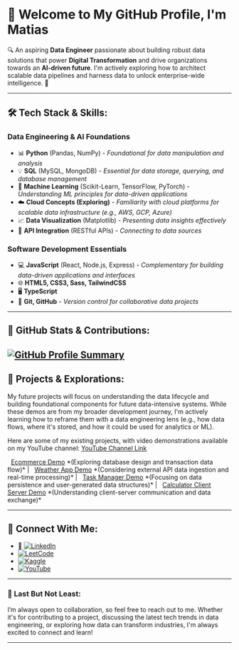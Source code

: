 # 👋 Welcome to My GitHub Profile, I'm **Matias**

🔍 An aspiring **Data Engineer** passionate about building robust data solutions that power **Digital Transformation** and drive organizations towards an **AI-driven future**. I'm actively exploring how to architect scalable data pipelines and harness data to unlock enterprise-wide intelligence. 🚀

---

## 🛠️ Tech Stack & Skills:

### **Data Engineering & AI Foundations**
- 📊 **Python** (Pandas, NumPy) - *Foundational for data manipulation and analysis*
- 💡 **SQL** (MySQL, MongoDB) - *Essential for data storage, querying, and database management*
- 🔮 **Machine Learning** (Scikit-Learn, TensorFlow, PyTorch) - *Understanding ML principles for data-driven applications*
- ☁️ **Cloud Concepts (Exploring)** - *Familiarity with cloud platforms for scalable data infrastructure (e.g., AWS, GCP, Azure)*
- 📈 **Data Visualization** (Matplotlib) - *Presenting data insights effectively*
- 🔗 **API Integration** (RESTful APIs) - *Connecting to data sources*

### **Software Development Essentials**
- 💻 **JavaScript** (React, Node.js, Express) - *Complementary for building data-driven applications and interfaces*
- 🌐 **HTML5, CSS3, Sass, TailwindCSS**
- 🖥️ **TypeScript**
- 🔧 **Git, GitHub** - *Version control for collaborative data projects*

---

## 🌟 GitHub Stats & Contributions:
[![GitHub Profile Summary](https://github-profile-summary-cards.vercel.app/api/cards/profile-details?username=Matias0-git&theme=radical)](https://github.com/Matias0-git)
---

## 🚀 Projects & Explorations:

My future projects will focus on understanding the data lifecycle and building foundational components for future data-intensive systems. While these demos are from my broader development journey, I'm actively learning how to reframe them with a data engineering lens (e.g., how data flows, where it's stored, and how it could be used for analytics or ML).

Here are some of my existing projects, with video demonstrations available on my YouTube channel: [YouTube Channel Link](https://www.youtube.com/@MatiasMenaDaDalt-y2t)
<p>
  <a href="https://www.youtube.com/watch?v=79w1P6Xk-Xg">Ecommerce Demo</a> *(Exploring database design and transaction data flow)* |
  <a href="https://www.youtube.com/watch?v=9jDNSBL8nzQ">Weather App Demo</a> *(Considering external API data ingestion and real-time processing)* |
  <a href="https://www.youtube.com/watch?v=0dmcyogcAnk">Task Manager Demo</a> *(Focusing on data persistence and user-generated data structures)* |
  <a href="https://www.youtube.com/watch?v=ywydyklG1fY">Calculator Client Server Demo</a> *(Understanding client-server communication and data exchange)*
</p>

---

## 🔗 Connect With Me:

- 💼 [![LinkedIn](https://img.shields.io/badge/LinkedIn-blue?style=flat&logo=linkedin&logoColor=white)](https://www.linkedin.com/in/matias-mena-da-dalt-984a19240)
- [![LeetCode](https://img.shields.io/badge/LeetCode-Profile-blue?style=flat&logo=leetcode)](https://leetcode.com/matias80/)
- [![Kaggle](https://img.shields.io/badge/Kaggle-Profile-blue?style=flat&logo=kaggle)](https://www.kaggle.com/matiasmenadadalt)
- [![YouTube](https://img.shields.io/badge/YouTube-Channel-red?style=flat&logo=youtube&logoColor=white)](https://www.youtube.com/@MatiasMenaDaDalt-y2t)

---

### 📍 Last But Not Least:

I’m always open to collaboration, so feel free to reach out to me. Whether it's for contributing to a project, discussing the latest tech trends in data engineering, or exploring how data can transform industries, I'm always excited to connect and learn!

---
